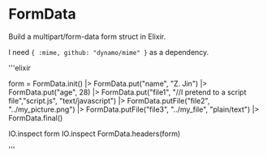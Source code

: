 FormData
========

Build a multipart/form-data form struct in Elixir.

I need `{ :mime, github: "dynamo/mime" }` as a dependency.


'''elixir

form = FormData.init()
|> FormData.put("name", "Z. Jin")
|> FormData.put("age", 28)
|> FormData.put("file1", "//I pretend to a script file","script.js", "text/javascript")
|> FormData.putFile("file2", "../my_picture.png")
|> FormData.putFile("file3", "../my_file", "plain/text")
|> FormData.final()

IO.inspect form
IO.inspect FormData.headers(form)

'''